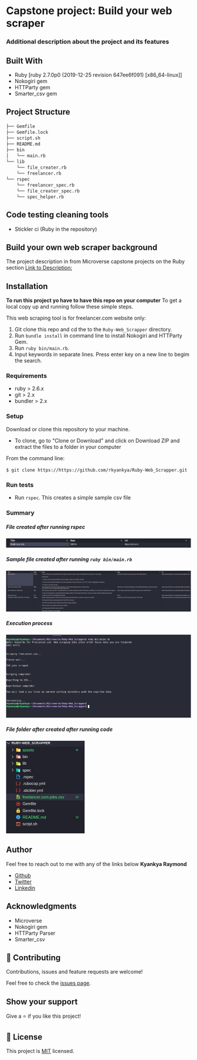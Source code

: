 
# Capstone project: Build your web scraper

### Additional description about the project and its features

## Built With

- Ruby [ruby 2.7.0p0 (2019-12-25 revision 647ee6f091) [x86_64-linux]]
- Nokogiri gem
- HTTParty gem
- Smarter_csv gem

## Project Structure

```
├── Gemfile
├── Gemfile.lock
├── script.sh
├── README.md
├── bin
│   └── main.rb
└── lib
    └── file_creater.rb
    └── freelancer.rb
└── rspec
    └── freelancer_spec.rb
    └── file_creater_spec.rb
    └── spec_helper.rb
```
## Code testing cleaning tools

- Stickler ci (Ruby in the repository)

## Build your own web scraper background
The project description in from Microverse capstone projects on the Ruby section [Link to Description:](https://www.notion.so/microverse/Build-your-own-scraper-f54eaca54d8a4d758a5f0141468127a8)

## Installation
**To run this project yo have to have this repo on your computer**
To get a local copy up and running follow these simple steps.

This web scraping tool is for freelancer.com website only: 
1) Git clone this repo and cd the to the `Ruby-Web_Scrapper` directory.
2) Run `bundle install` in command line to install Nokogiri and HTTParty Gem.
3) Run `ruby bin/main.rb`.
4) Input keywords in separate lines. Press enter key on a new line to begim the search.

### Requirements

- ruby > 2.6.x
- git > 2.x
- bundler > 2.x

### Setup

Download or clone this repository to your machine.

* To clone, go to "Clone or Download" and click on Download ZIP and extract the files to a folder in your computer

From the command line:

   `$ git clone https://https://github.com/rkyankya/Ruby-Web_Scrapper.git`

  

### Run tests
* Run `rspec`. This creates a simple sample csv file

### Summary

##### File created after running rspec
![Test](./assets/rspec_test.png)

##### Sample file created after running `ruby bin/main.rb`
![Sample](./assets/sample.png)

##### Execution process
![test](./assets/exec.png)

##### File folder after created after running code
![Folder](./assets/folder.png)


## Author
Feel free to reach out to me with any of the links below
**Kyankya Raymond**
   

 - [Github](https://github.com/rkyankya)
 - [Twitter](https://twitter.com/rkyankya)
 - [Linkedin](https://www.linkedin.com/in/kyankya-raymond-79461215a/)

## Acknowledgments

- Microverse
- Nokogiri gem
- HTTParty Parser
- Smarter_csv

## 🤝 Contributing

Contributions, issues and feature requests are welcome!

Feel free to check the [issues page](https://github.com/rkyankya/Ruby-Web_Scrapper/issues).

## Show your support

Give a ⭐️ if you like this project!


## 📝 License

This project is [MIT](LICENSE) licensed.

